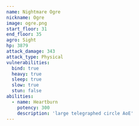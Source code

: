 ```yaml
---
name: Nightmare Ogre
nickname: Ogre
image: ogre.png
start_floor: 31
end_floor: 35
agro: Sight
hp: 3879
attack_damage: 343
attack_type: Physical
vulnerabilities:
  bind: true
  heavy: true
  sleep: true
  slow: true
  stun: false
abilities:
  - name: Heartburn
    potency: 300
    description: 'large telegraphed circle AoE'
---
```

